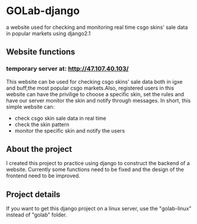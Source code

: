 # GOLab-django
a website used for checking and monitoring real time csgo skins' sale data in popular markets using django2.1
## Website functions
### temporary server at: http://47.107.40.103/
This website can be used for checking csgo skins' sale data both in igxe and buff,the most popular csgo markets.Also, registered users in this website can have the privilige to choose a specific skin, set the rules and have our server monitor the skin and notify through messages.
In short, this simple website can:
- check csgo skin sale data in real time
- check the skin pattern
- monitor the specific skin and notify the users
## About the project
I created this project to practice using django to construct the backend of a website. Currently some functions need to be fixed and the design of the frontend need to be improved.
## Project details
If you want to get this django project on a linux server, use the "golab-linux" instead of "golab" folder.
